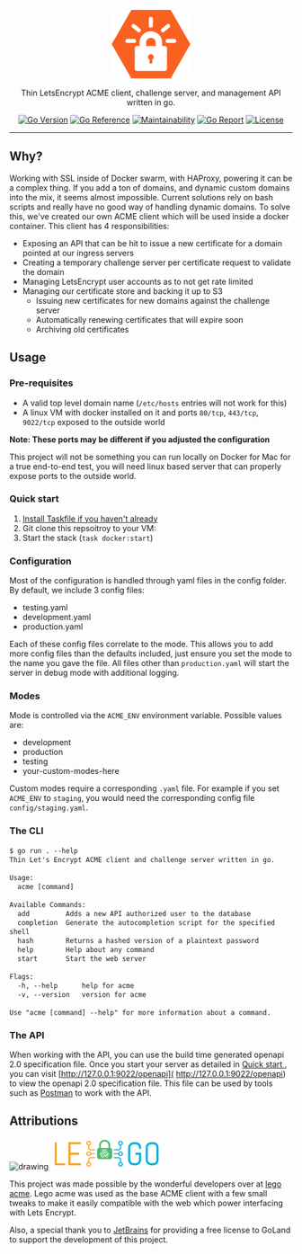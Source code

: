 <div align="center">

![](docs/img/acme.png) 

Thin LetsEncrypt ACME client, challenge server, and management API written in go.

[![Go Version](https://img.shields.io/static/v1?label=GO&message=1.17%2B&color=02add8&logo=go&style=flat-square)](https://go.dev/doc/go1.17)
[![Go Reference](https://img.shields.io/static/v1?label=docs&message=reference&color=027d9c&logo=go&style=flat-square&logoColor=white)](https://pkg.go.dev/github.com/Celtech/ACME)
[![Maintainability](https://img.shields.io/codeclimate/maintainability/Celtech/ACME?logo=code%20climate&style=flat-square)](https://codeclimate.com/github/Celtech/ACME/maintainability)
[![Go Report](https://goreportcard.com/badge/github.com/Celtech/ACME?style=flat-square)](https://goreportcard.com/report/github.com/Celtech/ACME)
[![License](https://img.shields.io/static/v1?label=license&message=MIT&color=green&style=flat-square)](LICENSE.md)

</div>

<hr>

## Why?

Working with SSL inside of Docker swarm, with HAProxy, powering it can be a complex
thing. If you add a ton of domains, and dynamic custom domains into the mix, it
seems almost impossible. Current solutions rely on bash scripts and really have
no good way of handling dynamic domains. To solve this, we've created our own ACME
client which will be used inside a docker container. This client has 4
responsibilities:

- Exposing an API that can be hit to issue a new certificate for a domain pointed at
  our ingress servers
- Creating a temporary challenge server per certificate request to validate the domain
- Managing LetsEncrypt user accounts as to not get rate limited
- Managing our certificate store and backing it up to S3
  - Issuing new certificates for new domains against the challenge server
  - Automatically renewing certificates that will expire soon
  - Archiving old certificates

## Usage

### Pre-requisites

- A valid top level domain name (`/etc/hosts` entries will not work for this)
- A linux VM with docker installed on it and ports `80/tcp`, `443/tcp`, `9022/tcp`
  exposed to the outside world

**Note: These ports may be different if you adjusted the configuration**

This project will not be something you can run locally on Docker for Mac for a true
end-to-end test, you will need linux based server that can properly expose ports to
the outside world.

### Quick start

1. [Install Taskfile if you haven't already](https://taskfile.dev/installation/)
2. Git clone this repsoitroy to your VM:
3. Start the stack (`task docker:start`)

### Configuration

Most of the configuration is handled through yaml files in the config folder.
By default, we include 3 config files:

- testing.yaml
- development.yaml
- production.yaml

Each of these config files correlate to the mode. This allows you to add more
config files than the defaults included, just ensure you set the mode to the
name you gave the file. All files other than `production.yaml` will start the
server in debug mode with additional logging.

### Modes

Mode is controlled via the `ACME_ENV` environment variable. Possible values are:

- development
- production
- testing
- your-custom-modes-here

Custom modes require a corresponding `.yaml` file. For example if you set `ACME_ENV` 
to `staging`, you would need the corresponding config file `config/staging.yaml`.

### The CLI

```text
$ go run . --help
Thin Let's Encrypt ACME client and challenge server written in go.

Usage:
  acme [command]

Available Commands:
  add         Adds a new API authorized user to the database
  completion  Generate the autocompletion script for the specified shell
  hash        Returns a hashed version of a plaintext password
  help        Help about any command
  start       Start the web server

Flags:
  -h, --help      help for acme
  -v, --version   version for acme

Use "acme [command] --help" for more information about a command.
```

### The API

When working with the API, you can use the build time generated openapi 2.0 
specification  file. Once you start your server as detailed in [Quick start
](#quick-start), you can visit [http://127.0.0.1:9022/openapi](
http://127.0.0.1:9022/openapi) to view the openapi 2.0 specification file. 
This file can be used by tools such as [Postman](https://www.postman.com/)
to work with the API.

## Attributions

<p float="left">
<img src="https://plugins.jetbrains.com/static/versions/22143/jetbrains-simple.svg" alt="drawing" width="100"/>
<img src="https://github.com/go-acme/lego/raw/master/docs/static/images/lego-logo.min.svg" alt="Lego ACME Logo" width="200"/>
</p>

This project was made possible by the wonderful developers over at [lego
acme](https://github.com/go-acme/lego). Lego acme was used as the base
ACME client with a few small tweaks to make it easily compatible with the web
which power interfacing with Lets Encrypt.

Also, a special thank you to [JetBrains](https://jb.gg/OpenSourceSupport) for 
providing a free license to GoLand to support the development of this project.

